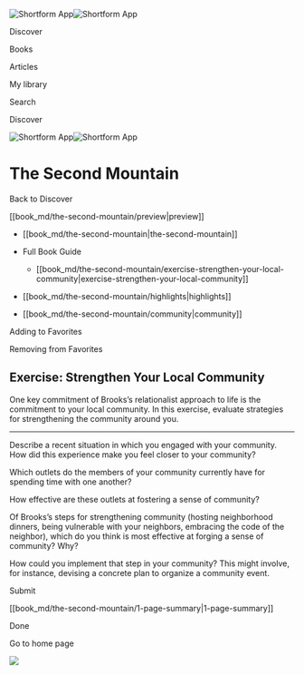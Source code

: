 ![Shortform App](/img/logo.36a2399e.svg)![Shortform App](/img/logo-dark.70c1b072.svg)

Discover

Books

Articles

My library

Search

Discover

![Shortform App](/img/logo.36a2399e.svg)![Shortform App](/img/logo-dark.70c1b072.svg)

# The Second Mountain

Back to Discover

[[book_md/the-second-mountain/preview|preview]]

  * [[book_md/the-second-mountain|the-second-mountain]]
  * Full Book Guide

    * [[book_md/the-second-mountain/exercise-strengthen-your-local-community|exercise-strengthen-your-local-community]]
  * [[book_md/the-second-mountain/highlights|highlights]]
  * [[book_md/the-second-mountain/community|community]]



Adding to Favorites 

Removing from Favorites 

## Exercise: Strengthen Your Local Community

One key commitment of Brooks’s relationalist approach to life is the commitment to your local community. In this exercise, evaluate strategies for strengthening the community around you.

* * *

Describe a recent situation in which you engaged with your community. How did this experience make you feel closer to your community?

Which outlets do the members of your community currently have for spending time with one another?

How effective are these outlets at fostering a sense of community?

Of Brooks’s steps for strengthening community (hosting neighborhood dinners, being vulnerable with your neighbors, embracing the code of the neighbor), which do you think is most effective at forging a sense of community? Why?

How could you implement that step in your community? This might involve, for instance, devising a concrete plan to organize a community event.

Submit 

[[book_md/the-second-mountain/1-page-summary|1-page-summary]]

Done

Go to home page 

![](https://bat.bing.com/action/0?ti=56018282&Ver=2&mid=a14d0bd5-104f-4d34-8ba5-cb2a3f9ffccd&sid=1711133063fa11eebdec89a8b8ae3bbc&vid=171147a063fa11eea7440fcfeb230d96&vids=0&msclkid=N&pi=0&lg=en-US&sw=800&sh=600&sc=24&nwd=1&tl=Shortform%20%7C%20Book&p=https%3A%2F%2Fwww.shortform.com%2Fapp%2Fbook%2Fthe-second-mountain%2Fexercise-strengthen-your-local-community&r=&lt=554&evt=pageLoad&sv=1&rn=618391)
